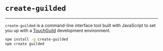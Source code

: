 # `create-guilded`

---

`create-guilded` is a command-line interface tool built with JavaScript to set you up with a [TouchGuild](https://touchguild.com) development environment.

```sh
npm install -g create-guilded
npm create guilded
```
